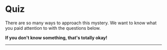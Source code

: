 # Quiz

There are so many ways to approach this mystery. We want to know what you paid attention to with the questions below.

 **If you don't know something, that's totally okay!**

---
